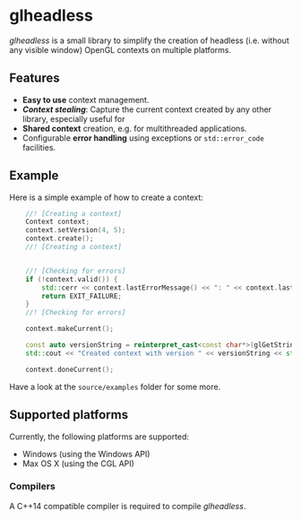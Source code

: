 # glheadless

*glheadless* is a small library to simplify the creation of headless (i.e. without any visible window) OpenGL contexts on multiple platforms.

## Features

* **Easy to use** context management.
* ***Context stealing***: Capture the current context created by any other library, especially useful for
* **Shared context** creation, e.g. for multithreaded applications.
* Configurable **error handling** using exceptions or `std::error_code` facilities.

## Example

Here is a simple example of how to create a context:

```c++
    //! [Creating a context]
    Context context;
    context.setVersion(4, 5);
    context.create();
    //! [Creating a context]


    //! [Checking for errors]
    if (!context.valid()) {
        std::cerr << context.lastErrorMessage() << ": " << context.lastErrorCode().message() << " (" << context.lastErrorCode() << ")" << std::endl;
        return EXIT_FAILURE;
    }
    //! [Checking for errors]

    context.makeCurrent();

    const auto versionString = reinterpret_cast<const char*>(glGetString(GL_VERSION));
    std::cout << "Created context with version " << versionString << std::endl;

    context.doneCurrent();
```

Have a look at the `source/examples` folder for some more.

## Supported platforms

Currently, the following platforms are supported:

 * Windows (using the Windows API)
 * Max OS X (using the CGL API)

### Compilers

A C++14 compatible compiler is required to compile *glheadless*.
